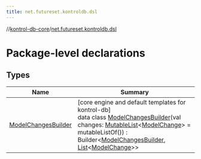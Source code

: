 ```yaml
---
title: net.futureset.kontroldb.dsl
---
```

//[kontrol-db-core](../../index.html)/[net.futureset.kontroldb.dsl](index.html)



# Package-level declarations



## Types


| Name | Summary |
|---|---|
| [ModelChangesBuilder](-model-changes-builder/index.html) | [core engine and default templates for kontrol-db]<br>data class [ModelChangesBuilder](-model-changes-builder/index.html)(val changes: [MutableList](https://kotlinlang.org/api/latest/jvm/stdlib/kotlin.collections/-mutable-list/index.html)&lt;[ModelChange](../net.futureset.kontroldb.modelchange/-model-change/index.html)&gt; = mutableListOf()) : Builder&lt;[ModelChangesBuilder](-model-changes-builder/index.html), [List](https://kotlinlang.org/api/latest/jvm/stdlib/kotlin.collections/-list/index.html)&lt;[ModelChange](../net.futureset.kontroldb.modelchange/-model-change/index.html)&gt;&gt; |


